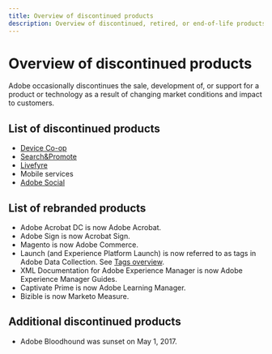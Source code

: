 ```yaml
---
title: Overview of discontinued products
description: Overview of discontinued, retired, or end-of-life products for Adobe Experience Cloud and Adobe Experience Platform
---
```


# Overview of discontinued products

Adobe occasionally discontinues the sale, development of, or support for a product or technology as a result of changing market conditions and impact to customers.

## List of discontinued products

* [Device Co-op](device-co-op.md)
* [Search&Promote](search-promote.md)
* [Livefyre](livefyre.md)
* Mobile services
* [Adobe Social](social.md)

<!--
## Notifications of upcoming products to be discontinued

* Data Workbench end-of-life date is **December 31, 2023**. [Link]

-->

## List of rebranded products

* Adobe Acrobat DC is now Adobe Acrobat.
* Adobe Sign is now Acrobat Sign.
* Magento is now Adobe Commerce.
* Launch (and Experience Platform Launch) is now referred to as tags in Adobe Data Collection. See [Tags overview](https://experienceleague.adobe.com/docs/experience-platform/tags/home.html). 
* XML Documentation for Adobe Experience Manager is now Adobe Experience Manager Guides.
* Captivate Prime is now Adobe Learning Manager.
* Bizible is now Marketo Measure.

## Additional discontinued products

* Adobe Bloodhound was sunset on May 1, 2017.

<!--
https://helpx.adobe.com/support/programs/support-options-free-discontinued-apps-services.html
-->
